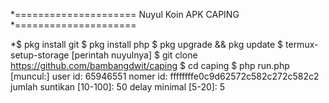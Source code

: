 *=====================
Nuyul Koin APK CAPING
*=====================

*$ pkg install git
$ pkg install php
$ pkg upgrade && pkg update
$ termux-setup-storage
[perintah nuyulnya]
$ git clone https://github.com/bambangdwit/caping
$ cd caping
$ php run.php
[muncul:]
user id: 65946551
nomer id: ffffffffe0c9d62572c582c272c582c2
jumlah suntikan [10-100]: 50
delay minimal [5-20]: 5
